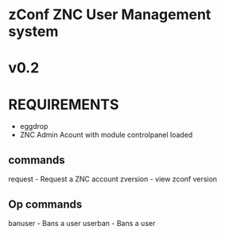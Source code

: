 # zConf ZNC User Management system
# v0.2

# REQUIREMENTS
 - eggdrop
 - ZNC Admin Acount with module controlpanel loaded

## commands
 request - Request a ZNC account
 zversion - view zconf version

 ## Op commands
  banuser - Bans a user
  userban - Bans a user
